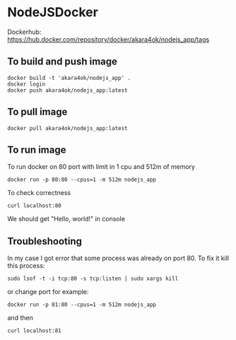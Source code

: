 # NodeJSDocker

Dockerhub: https://hub.docker.com/repository/docker/akara4ok/nodejs_app/tags

## To build and push image
```
docker build -t 'akara4ok/nodejs_app' .
docker login
docker push akara4ok/nodejs_app:latest
```

## To pull image
```
docker pull akara4ok/nodejs_app:latest
```

## To run image
To run docker on 80 port  with limit in 1 cpu and 512m of memory
```
docker run -p 80:80 --cpus=1 -m 512m nodejs_app
```

To check correctness
```
curl localhost:80
```
We should get "Hello, world!" in console

## Troubleshooting
In my case I got error that some process was already on port 80. To fix it kill this process:
```
sudo lsof -t -i tcp:80 -s tcp:listen | sudo xargs kill
```
or change port for example:
```
docker run -p 81:80 --cpus=1 -m 512m nodejs_app
```
and then
```
curl localhost:81
```